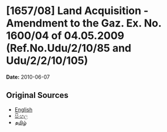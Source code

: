 # [1657/08] Land Acquisition - Amendment to the Gaz. Ex. No. 1600/04 of 04.05.2009 (Ref.No.Udu/2/10/85 and Udu/2/2/10/105)

**Date:** 2010-06-07

## Original Sources

- [English](https://documents.gov.lk/view/extra-gazettes/2010/6/1657-08_E.pdf)
- [සිංහල](https://documents.gov.lk/view/extra-gazettes/2010/6/1657-08_S.pdf)
- [தமிழ்](https://documents.gov.lk/view/extra-gazettes/2010/6/1657-08_T.pdf)
